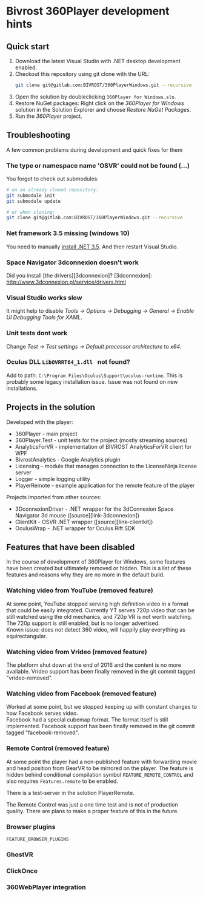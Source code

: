Bivrost 360Player development hints
===================================

Quick start
-----------

1. Download the latest Visual Studio with .NET desktop development enabled.
2. Checkout this repository using git clone with the URL:
   ```bash
   git clone git@gitlab.com:BIVROST/360PlayerWindows.git --recursive
   ```
3. Open the solution by doubleclicking `360Player for Windows.sln`.
4. Restore NuGet packages:
   Right click on the *360Player for Windows* solution in the Solution Explorer and choose *Restore NuGet Packages*.
5. Run the *360Player* project. 


Troubleshooting
---------------


A few common problems during development and quick fixes for them


### The type or namespace name 'OSVR' could not be found (...)

You forgot to check out submodules:

```bash
# on an already cloned repository:
git submodule init
git submodule update

# or when cloning:
git clone git@gitlab.com:BIVROST/360PlayerWindows.git --recursive
```


### Net framework 3.5 missing (windows 10)

You need to manually [install .NET 3.5][net-35].
And then restart Visual Studio.

[net-35]: https://answers.microsoft.com/en-us/insider/forum/insider_wintp-insider_install/how-to-instal-net-framework-35-on-windows-10/450b3ba6-4d19-45ae-840e-78519f36d7a4?auth=1


### Space Navigator 3dconnexion doesn't work

Did you install [the drivers][3dconnexion]?
[3dconnexion]: http://www.3dconnexion.pl/service/drivers.html


### Visual Studio works slow

It might help to disable *Tools -> Options -> Debugging -> General -> Enable UI Debugging Tools for XAML*.


### Unit tests dont work

Change *Test -> Test settings -> Default processor architecture* to *x64*.


### Oculus DLL `LibOVRRT64_1.dll ` not found?

Add to path: `C:\Program Files\Oculus\Support\oculus-runtime`.
This is probably some legacy installation issue.
Issue was not found on new installations.



Projects in the solution
-------------------------

Developed with the player:
* 360Player - main project
* 360Player.Test - unit tests for the project (mostly streaming sources)
* AnalyticsForVR - implementation of BIVROST AnalyticsForVR client for WPF
* BivrostAnalytics - Google Analytics plugin
* Licensing - module that manages connection to the LicenseNinja license server
* Logger - simple logging utility
* PlayerRemote - example application for the remote feature of the player

Projects imported from other sources:
* 3DconnexionDriver - .NET wrapper for the 3dConnexion Space Navigator 3d mouse ([source][link-3dconnexion])
* ClientKit - OSVR .NET wrapper ([source][link-clientkit])
* OculusWrap - .NET wrapper for Oculus Rift SDK



Features that have been disabled
--------------------------------

In the course of development of 360Player for Windows, some features have been created but ultimately removed or hidden.
This is a list of these features and reasons why they are no more in the default build.


### Watching video from YouTube (removed feature)
At some point, YouTube stopped serving high definition video in a format that could be easily integrated. 
Currently YT serves 720p video that can be still watched using the old mechanics, and 720p VR is not worth watching.   
The 720p support is still enabled, but is no longer advertised.  
Known issue: does not detect 360 video, will happily play everything as equirectangular.


### Watching video from Vrideo (removed feature)
The platform shut down at the end of 2016 and the content is no more available.
Vrideo support has been finally removed in the git commit tagged "vrideo-removed".


### Watching video from Facebook (removed feature)
Worked at some point, but we stopped keeping up with constant changes to how Facebook serves video.  
Facebook had a special cubemap format. The format itself is still implemented.
Facebook support has been finally removed in the git commit tagged "facebook-removed".


### Remote Control (removed feature)
At some point the player had a non-published feature with forwarding movie and head position from GearVR to be mirrored on the player.
The feature is hidden behind conditional compilation symbol `FEATURE_REMOTE_CONTROL` and also requires `Features.remote` to be enabled.

There is a test-server in the solution PlayerRemote.  

The Remote Control was just a one time test and is not of production quality.
There are plans to make a proper feature of this in the future.


### Browser plugins
`FEATURE_BROWSER_PLUGINS`

### GhostVR


### ClickOnce


### 360WebPlayer integration
